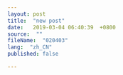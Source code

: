 ```yaml
---
layout: post
title:  "new post"
date:   2019-03-04 06:40:39  +0800
source:  ""
fileName:  "020403"
lang:  "zh_CN"
published: false

---
```


